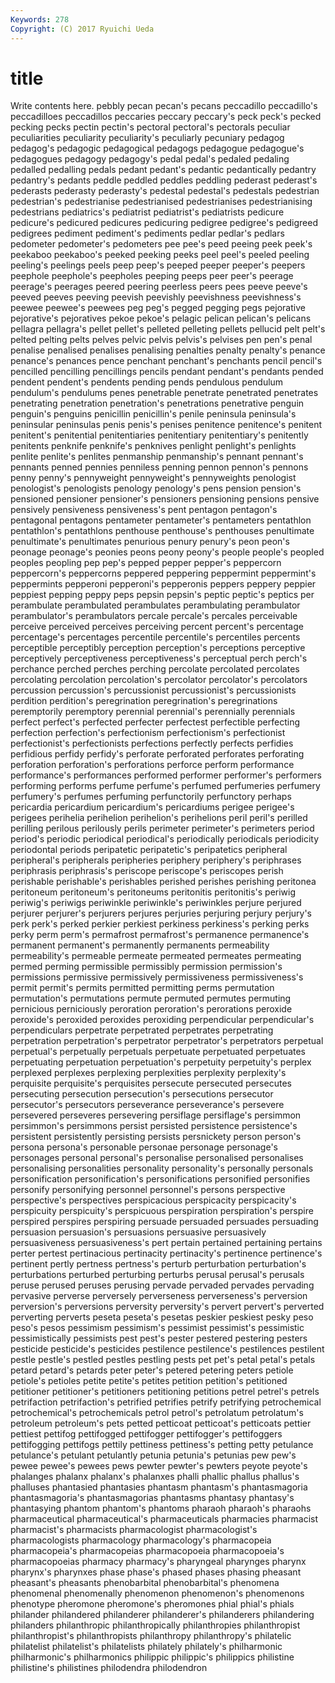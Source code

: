 ```yaml
---
Keywords: 278 
Copyright: (C) 2017 Ryuichi Ueda
---
```


# title

Write contents here.
 pebbly pecan pecan's
pecans peccadillo peccadillo's peccadilloes peccadillos peccaries peccary peccary's peck peck's
pecked pecking pecks pectin pectin's pectoral pectoral's pectorals peculiar peculiarities
peculiarity peculiarity's peculiarly pecuniary pedagog pedagog's pedagogic pedagogical pedagogs pedagogue
pedagogue's pedagogues pedagogy pedagogy's pedal pedal's pedaled pedaling pedalled pedalling
pedals pedant pedant's pedantic pedantically pedantry pedantry's pedants peddle peddled
peddles peddling pederast pederast's pederasts pederasty pederasty's pedestal pedestal's pedestals
pedestrian pedestrian's pedestrianise pedestrianised pedestrianises pedestrianising pedestrians pediatrics's pediatrist pediatrist's
pediatrists pedicure pedicure's pedicured pedicures pedicuring pedigree pedigree's pedigreed pedigrees
pediment pediment's pediments pedlar pedlar's pedlars pedometer pedometer's pedometers pee
pee's peed peeing peek peek's peekaboo peekaboo's peeked peeking peeks
peel peel's peeled peeling peeling's peelings peels peep peep's peeped
peeper peeper's peepers peephole peephole's peepholes peeping peeps peer peer's
peerage peerage's peerages peered peering peerless peers pees peeve peeve's
peeved peeves peeving peevish peevishly peevishness peevishness's peewee peewee's peewees
peg peg's pegged pegging pegs pejorative pejorative's pejoratives pekoe pekoe's
pelagic pelican pelican's pelicans pellagra pellagra's pellet pellet's pelleted pelleting
pellets pellucid pelt pelt's pelted pelting pelts pelves pelvic pelvis
pelvis's pelvises pen pen's penal penalise penalised penalises penalising penalties
penalty penalty's penance penance's penances pence penchant penchant's penchants pencil
pencil's pencilled pencilling pencillings pencils pendant pendant's pendants pended pendent
pendent's pendents pending pends pendulous pendulum pendulum's pendulums penes penetrable
penetrate penetrated penetrates penetrating penetration penetration's penetrations penetrative penguin penguin's
penguins penicillin penicillin's penile peninsula peninsula's peninsular peninsulas penis penis's
penises penitence penitence's penitent penitent's penitential penitentiaries penitentiary penitentiary's penitently
penitents penknife penknife's penknives penlight penlight's penlights penlite penlite's penlites
penmanship penmanship's pennant pennant's pennants penned pennies penniless penning pennon
pennon's pennons penny penny's pennyweight pennyweight's pennyweights penologist penologist's penologists
penology penology's pens pension pension's pensioned pensioner pensioner's pensioners pensioning
pensions pensive pensively pensiveness pensiveness's pent pentagon pentagon's pentagonal pentagons
pentameter pentameter's pentameters pentathlon pentathlon's pentathlons penthouse penthouse's penthouses penultimate
penultimate's penultimates penurious penury penury's peon peon's peonage peonage's peonies
peons peony peony's people people's peopled peoples peopling pep pep's
pepped pepper pepper's peppercorn peppercorn's peppercorns peppered peppering peppermint peppermint's
peppermints pepperoni pepperoni's pepperonis peppers peppery peppier peppiest pepping peppy
peps pepsin pepsin's peptic peptic's peptics per perambulate perambulated perambulates
perambulating perambulator perambulator's perambulators percale percale's percales perceivable perceive perceived
perceives perceiving percent percent's percentage percentage's percentages percentile percentile's percentiles
percents perceptible perceptibly perception perception's perceptions perceptive perceptively perceptiveness perceptiveness's
perceptual perch perch's perchance perched perches perching percolate percolated percolates
percolating percolation percolation's percolator percolator's percolators percussion percussion's percussionist percussionist's
percussionists perdition perdition's peregrination peregrination's peregrinations peremptorily peremptory perennial perennial's
perennially perennials perfect perfect's perfected perfecter perfectest perfectible perfecting perfection
perfection's perfectionism perfectionism's perfectionist perfectionist's perfectionists perfections perfectly perfects perfidies
perfidious perfidy perfidy's perforate perforated perforates perforating perforation perforation's perforations
perforce perform performance performance's performances performed performer performer's performers performing
performs perfume perfume's perfumed perfumeries perfumery perfumery's perfumes perfuming perfunctorily
perfunctory perhaps pericardia pericardium pericardium's pericardiums perigee perigee's perigees perihelia
perihelion perihelion's perihelions peril peril's perilled perilling perilous perilously perils
perimeter perimeter's perimeters period period's periodic periodical periodical's periodically periodicals
periodicity periodontal periods peripatetic peripatetic's peripatetics peripheral peripheral's peripherals peripheries
periphery periphery's periphrases periphrasis periphrasis's periscope periscope's periscopes perish perishable
perishable's perishables perished perishes perishing peritonea peritoneum peritoneum's peritoneums peritonitis
peritonitis's periwig periwig's periwigs periwinkle periwinkle's periwinkles perjure perjured perjurer
perjurer's perjurers perjures perjuries perjuring perjury perjury's perk perk's perked
perkier perkiest perkiness perkiness's perking perks perky perm perm's permafrost
permafrost's permanence permanence's permanent permanent's permanently permanents permeability permeability's permeable
permeate permeated permeates permeating permed perming permissible permissibly permission permission's
permissions permissive permissively permissiveness permissiveness's permit permit's permits permitted permitting
perms permutation permutation's permutations permute permuted permutes permuting pernicious perniciously
peroration peroration's perorations peroxide peroxide's peroxided peroxides peroxiding perpendicular perpendicular's
perpendiculars perpetrate perpetrated perpetrates perpetrating perpetration perpetration's perpetrator perpetrator's perpetrators
perpetual perpetual's perpetually perpetuals perpetuate perpetuated perpetuates perpetuating perpetuation perpetuation's
perpetuity perpetuity's perplex perplexed perplexes perplexing perplexities perplexity perplexity's perquisite
perquisite's perquisites persecute persecuted persecutes persecuting persecution persecution's persecutions persecutor
persecutor's persecutors perseverance perseverance's persevere persevered perseveres persevering persiflage persiflage's
persimmon persimmon's persimmons persist persisted persistence persistence's persistent persistently persisting
persists persnickety person person's persona persona's personable personae personage personage's
personages personal personal's personalise personalised personalises personalising personalities personality personality's
personally personals personification personification's personifications personified personifies personify personifying personnel
personnel's persons perspective perspective's perspectives perspicacious perspicacity perspicacity's perspicuity perspicuity's
perspicuous perspiration perspiration's perspire perspired perspires perspiring persuade persuaded persuades
persuading persuasion persuasion's persuasions persuasive persuasively persuasiveness persuasiveness's pert pertain
pertained pertaining pertains perter pertest pertinacious pertinacity pertinacity's pertinence pertinence's
pertinent pertly pertness pertness's perturb perturbation perturbation's perturbations perturbed perturbing
perturbs perusal perusal's perusals peruse perused peruses perusing pervade pervaded
pervades pervading pervasive perverse perversely perverseness perverseness's perversion perversion's perversions
perversity perversity's pervert pervert's perverted perverting perverts peseta peseta's pesetas
peskier peskiest pesky peso peso's pesos pessimism pessimism's pessimist pessimist's
pessimistic pessimistically pessimists pest pest's pester pestered pestering pesters pesticide
pesticide's pesticides pestilence pestilence's pestilences pestilent pestle pestle's pestled pestles
pestling pests pet pet's petal petal's petals petard petard's petards
peter peter's petered petering peters petiole petiole's petioles petite petite's
petites petition petition's petitioned petitioner petitioner's petitioners petitioning petitions petrel
petrel's petrels petrifaction petrifaction's petrified petrifies petrify petrifying petrochemical petrochemical's
petrochemicals petrol petrol's petrolatum petrolatum's petroleum petroleum's pets petted petticoat
petticoat's petticoats pettier pettiest pettifog pettifogged pettifogger pettifogger's pettifoggers pettifogging
pettifogs pettily pettiness pettiness's petting petty petulance petulance's petulant petulantly
petunia petunia's petunias pew pew's pewee pewee's pewees pews pewter
pewter's pewters peyote peyote's phalanges phalanx phalanx's phalanxes phalli phallic
phallus phallus's phalluses phantasied phantasies phantasm phantasm's phantasmagoria phantasmagoria's phantasmagorias
phantasms phantasy phantasy's phantasying phantom phantom's phantoms pharaoh pharaoh's pharaohs
pharmaceutical pharmaceutical's pharmaceuticals pharmacies pharmacist pharmacist's pharmacists pharmacologist pharmacologist's pharmacologists
pharmacology pharmacology's pharmacopeia pharmacopeia's pharmacopeias pharmacopoeia pharmacopoeia's pharmacopoeias pharmacy pharmacy's
pharyngeal pharynges pharynx pharynx's pharynxes phase phase's phased phases phasing
pheasant pheasant's pheasants phenobarbital phenobarbital's phenomena phenomenal phenomenally phenomenon phenomenon's
phenomenons phenotype pheromone pheromone's pheromones phial phial's phials philander philandered
philanderer philanderer's philanderers philandering philanders philanthropic philanthropically philanthropies philanthropist philanthropist's
philanthropists philanthropy philanthropy's philatelic philatelist philatelist's philatelists philately philately's philharmonic
philharmonic's philharmonics philippic philippic's philippics philistine philistine's philistines philodendra philodendron
